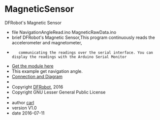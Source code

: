 # MagneticSensor
DFRobot's Magnetic Sensor

 * file NavigationAngleRead.ino MagneticRawData.ino 
 * brief DFRobot's Magnetic Sensor,This program continuously reads the accelerometer and magnetometer, 
 *        communicating the readings over the serial interface. You can display the readings with the Arduino Serial Monitor
 * [Get the module here](http://www.dfrobot.com/index.php?route=product/product&product_id=640&search=lsm303&description=true#.V7bJDvmqqAw)
 * This example get navigation angle.
 * [Connection and Diagram](http://www.dfrobot.com/wiki/index.php?title=LSM303_Tilt_Compensated_Compass(SEN0079))
 *
 * Copyright	[DFRobot](http://www.dfrobot.com), 2016
 * Copyright	GNU Lesser General Public License
 *
 * author [carl](carl.xu@dfrobot.com)
 * version  V1.0
 * date  2016-07-11
